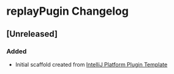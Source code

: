 <!-- Keep a Changelog guide -> https://keepachangelog.com -->

# replayPugin Changelog

## [Unreleased]
### Added
- Initial scaffold created from [IntelliJ Platform Plugin Template](https://github.com/JetBrains/intellij-platform-plugin-template)
